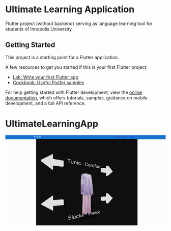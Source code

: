 # Ultimate Learning Application
Flutter project (without backend) serving as language learning tool for students of Innopolis University

## Getting Started

This project is a starting point for a Flutter application.

A few resources to get you started if this is your first Flutter project:

- [Lab: Write your first Flutter app](https://docs.flutter.dev/get-started/codelab)
- [Cookbook: Useful Flutter samples](https://docs.flutter.dev/cookbook)

For help getting started with Flutter development, view the
[online documentation](https://docs.flutter.dev/), which offers tutorials,
samples, guidance on mobile development, and a full API reference.
# UltimateLearningApp

![](https://github.com/Suselfluf/clothes-phtogrammetry/blob/develop/clothes%20preview%20giff.gif)
